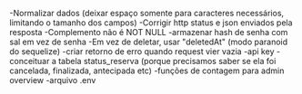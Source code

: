 -Normalizar dados (deixar espaço somente para caracteres necessários, limitando o tamanho dos campos)
-Corrigir http status e json enviados pela resposta
-Complemento não é NOT NULL
-armazenar hash de senha com sal em vez de senha
-Em vez de deletar, usar "deletedAt" (modo paranoid do sequelize)
-criar retorno de erro quando request vier vazia
-api key
-conceituar a tabela status_reserva (porque precisamos saber se ela foi cancelada, finalizada, antecipada etc)
-funções de contagem para admin overview
-arquivo .env 